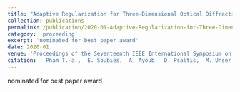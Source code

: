 ```yaml
---
title: "Adaptive Regularization for Three-Dimensional Optical Diffraction Tomography"
collection: publications
permalink: /publication/2020-01-Adaptive-Regularization-for-Three-Dimensional-Optical-Diffraction-Tomography
category: 'proceeding'
excerpt: 'nominated for best paper award'
date: 2020-01
venue: 'Proceedings of the Seventeenth IEEE International Symposium on Biomedical Imaging (ISBI'20)'
citation: ' Pham T.-a.,  E. Soubies,  A. Ayoub,  D. Psaltis,  M. Unser, &quot;Adaptive Regularization for Three-Dimensional Optical Diffraction Tomography.&quot; <i>Proceedings of the Seventeenth IEEE International Symposium on Biomedical Imaging (ISBI'20)</i>, 182--186, April 2020. <b>nominated for best paper award</b>'
---
```

nominated for best paper award
